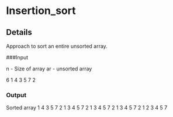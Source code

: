 # Insertion_sort 

## Details

Approach to sort an entire unsorted array.

###Input

n - Size of array
ar - unsorted array

6
1 4 3 5 7 2

### Output

Sorted array
1 4 3 5 7 2
1 3 4 5 7 2
1 3 4 5 7 2
1 3 4 5 7 2
1 2 3 4 5 7